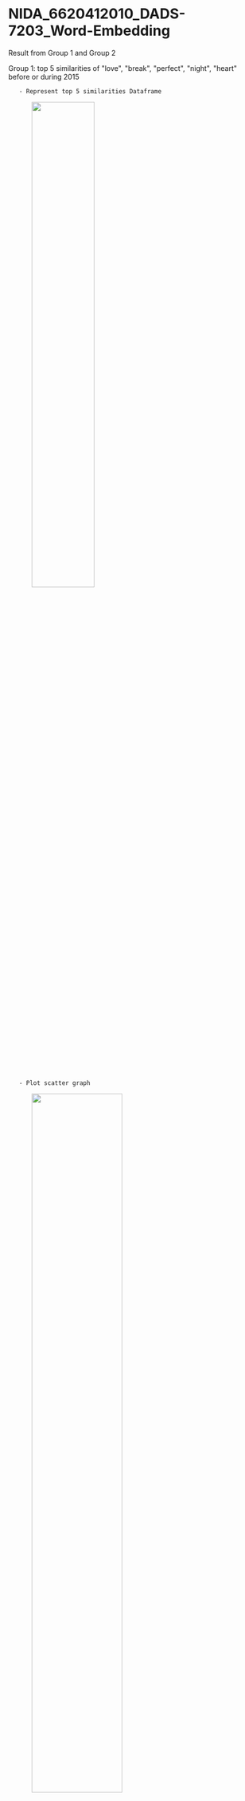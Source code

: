 # NIDA_6620412010_DADS-7203_Word-Embedding
 Result from Group 1 and Group 2

Group 1: top 5 similarities of "love", "break", "perfect", "night", "heart" before or during 2015

       - Represent top 5 similarities Dataframe
 &nbsp;&nbsp;&nbsp;&nbsp;&nbsp;&nbsp;&nbsp;&nbsp;&nbsp;&nbsp;&nbsp;&nbsp;<img src="https://github.com/user-attachments/assets/c3bfa3ed-e49b-41df-ad4a-e4fdb0d8ab01" 
     style="width: 50%; height: auto;">

       - Plot scatter graph
            
&nbsp;&nbsp;&nbsp;&nbsp;&nbsp;&nbsp;&nbsp;&nbsp;&nbsp;&nbsp;&nbsp;&nbsp;<img src="https://github.com/user-attachments/assets/1feaeb49-9f51-469b-a887-2e9435665ef0" 
     style="width: 60%; height: auto;">


Group 2: top 5 similarities of "love", "break", "perfect", "night", "heart" after 2015


       - Represent top 5 similarities Dataframe
       
&nbsp;&nbsp;&nbsp;&nbsp;&nbsp;&nbsp;&nbsp;&nbsp;&nbsp;&nbsp;&nbsp;&nbsp;<img src="https://github.com/user-attachments/assets/6842f237-5850-4182-9597-65a4c48dc6f4" 
     style="width: 50%; height: auto;">



       - Plot scatter graph

&nbsp;&nbsp;&nbsp;&nbsp;&nbsp;&nbsp;&nbsp;&nbsp;&nbsp;&nbsp;&nbsp;&nbsp;<img src="https://github.com/user-attachments/assets/9be5b678-8dff-4b8b-8e13-26b19d5c24cb" 
     style="width: 60%; height: auto;">


